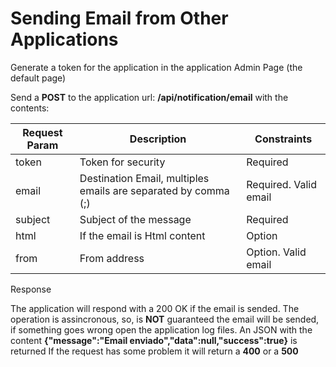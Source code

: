 # Sending Email from Other Applications

Generate a token for the application in the application Admin Page (the default page)

Send a **POST** to the application url: **/api/notification/email** with the contents:

| Request Param | Description                                                    | Constraints           |
|---------------|----------------------------------------------------------------|-----------------------|
| token         | Token for security                                             | Required              |
| email         | Destination Email, multiples emails are separated by comma (;) | Required. Valid email |
| subject       | Subject of the message                                         | Required              |
| html          | If the email is Html content                                   | Option                |
| from          | From address                                                   | Option. Valid email   |

Response

The application will respond with a 200 OK if the email is sended. The operation is assincronous, so, is **NOT**
guaranteed the email will be sended, if something goes wrong open the application log files.
An JSON with the content **{"message":"Email enviado","data":null,"success":true}** is returned
If the request has some problem it will return a **400** or a **500**
